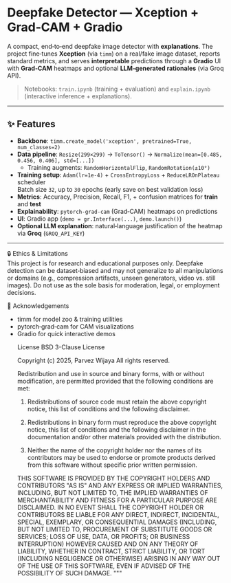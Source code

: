 # Deepfake Detector — Xception + Grad‑CAM + Gradio

A compact, end‑to‑end deepfake image detector with **explanations**. The project fine‑tunes **Xception** (via `timm`) on a real/fake image dataset, reports standard metrics, and serves **interpretable** predictions through a **Gradio** UI with **Grad‑CAM** heatmaps and optional **LLM‑generated rationales** (via Groq API).

> Notebooks: `train.ipynb` (training + evaluation) and `explain.ipynb` (interactive inference + explanations).

---

## ✨ Features
- **Backbone**: `timm.create_model('xception', pretrained=True, num_classes=2)`  
- **Data pipeline**: `Resize(299×299)` → `ToTensor()` → `Normalize(mean=[0.485, 0.456, 0.406], std=[...])`  
  + Training augments: `RandomHorizontalFlip`, `RandomRotation(±10°)`
- **Training setup**: `Adam(lr=1e-4)` + `CrossEntropyLoss` + `ReduceLROnPlateau` scheduler  
  Batch size `32`, up to `30` epochs (early save on best validation loss)
- **Metrics**: Accuracy, Precision, Recall, F1, + confusion matrices for **train** and **test**
- **Explainability**: `pytorch-grad-cam` (Grad‑CAM) heatmaps on predictions
- **UI**: Gradio app (`demo = gr.Interface(...)`, `demo.launch()`)
- **Optional LLM explanation**: natural‑language justification of the heatmap via **Groq** (`GROQ_API_KEY`)

---

🔒 Ethics & Limitations <br>
This project is for research and educational purposes only. Deepfake detection can be dataset‑biased and may not generalize to all manipulations or domains (e.g., compression artifacts, unseen generators, video vs. still images). Do not use as the sole basis for moderation, legal, or employment decisions.

🙏 Acknowledgements <br>
<ul> <li>timm for model zoo & training utilities</li>
<li>
pytorch‑grad‑cam for CAM visualizations</li>

<li>Gradio for quick interactive demos</li>


License
BSD 3-Clause License

Copyright (c) 2025, Parvez Wijaya
All rights reserved.

Redistribution and use in source and binary forms, with or without
modification, are permitted provided that the following conditions are met:

1. Redistributions of source code must retain the above copyright notice,
   this list of conditions and the following disclaimer.

2. Redistributions in binary form must reproduce the above copyright notice,
   this list of conditions and the following disclaimer in the documentation
   and/or other materials provided with the distribution.

3. Neither the name of the copyright holder nor the names of its
   contributors may be used to endorse or promote products derived from this
   software without specific prior written permission.

THIS SOFTWARE IS PROVIDED BY THE COPYRIGHT HOLDERS AND CONTRIBUTORS "AS IS"
AND ANY EXPRESS OR IMPLIED WARRANTIES, INCLUDING, BUT NOT LIMITED TO, THE
IMPLIED WARRANTIES OF MERCHANTABILITY AND FITNESS FOR A PARTICULAR PURPOSE ARE
DISCLAIMED. IN NO EVENT SHALL THE COPYRIGHT HOLDER OR CONTRIBUTORS BE LIABLE
FOR ANY DIRECT, INDIRECT, INCIDENTAL, SPECIAL, EXEMPLARY, OR CONSEQUENTIAL
DAMAGES (INCLUDING, BUT NOT LIMITED TO, PROCUREMENT OF SUBSTITUTE GOODS OR
SERVICES; LOSS OF USE, DATA, OR PROFITS; OR BUSINESS INTERRUPTION) HOWEVER
CAUSED AND ON ANY THEORY OF LIABILITY, WHETHER IN CONTRACT, STRICT LIABILITY,
OR TORT (INCLUDING NEGLIGENCE OR OTHERWISE) ARISING IN ANY WAY OUT OF THE USE
OF THIS SOFTWARE, EVEN IF ADVISED OF THE POSSIBILITY OF SUCH DAMAGE.
"""
